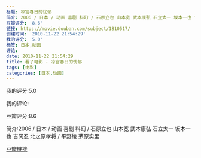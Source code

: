 ```yaml
---
标题: 凉宫春日的忧郁
简介: 2006 / 日本 / 动画 喜剧 科幻 / 石原立也 山本宽 武本康弘 石立太一 坂本一也 吉冈忍 北之原孝将 / 平野绫 茅原实里
豆瓣评分: '8.6'
链接: https://movie.douban.com/subject/1810517/
创建时间: '2010-11-22 21:54:29'
我的评分: '5.0'
标签: 日本,动画
评论:
date: 2010-11-22 21:54:29
title: 看了电影 - 凉宫春日的忧郁
tags: [电影]
categories: [日本,动画]
---
```


我的评分:5.0

我的评论:

豆瓣评分:8.6

简介:2006 / 日本 / 动画 喜剧 科幻 / 石原立也 山本宽 武本康弘 石立太一 坂本一也 吉冈忍 北之原孝将 / 平野绫 茅原实里

[豆瓣链接](https://movie.douban.com/subject/1810517/)

